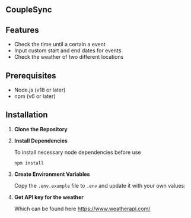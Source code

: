 ## CoupleSync ## 

## Features 

- Check the time until a certain a event
- Input custom start and end dates for events
- Check the weather of two different locations


## Prerequisites

- Node.js (v18 or later)
- npm (v6 or later)
  
## Installation

1. **Clone the Repository**

2. **Install Dependencies**

    To install necessary node dependencies before use
   ```node
   npm install
   ```

4. **Create Environment Variables**

   Copy the `.env.example` file to `.env` and update it with your own values:

5. **Get API key for the weather**
 
  
   Which can be found here https://www.weatherapi.com/

